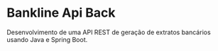 # Bankline Api Back

Desenvolvimento de uma API REST de geração de extratos bancários usando Java e Spring Boot.
